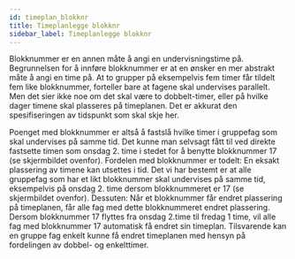```yaml
---
id: timeplan_blokknr
title: Timeplanlegge blokknr
sidebar_label: Timeplanlegge blokknr
---
```


Blokknummer er en annen måte å angi en undervisningstime på. Begrunnelsen for å innføre blokknummer er at en ønsker en mer abstrakt måte å angi en time på. At to grupper på eksempelvis fem timer får tildelt fem like blokknummer, forteller bare at fagene skal undervises parallelt. Men det sier ikke noe om det skal være to dobbelt-timer, eller på hvilke dager timene skal plasseres på timeplanen. Det er akkurat den spesifiseringen av tidspunkt som skal skje her.

Poenget med blokknummer er altså å fastslå hvilke timer i gruppefag som skal undervises på samme tid. Det kunne man selvsagt fått til ved direkte fastsette timen som onsdag 2. time i stedet for å benytte blokknummer 17 (se skjermbildet ovenfor). Fordelen med blokknummer er todelt: En eksakt plassering av timene kan utsettes i tid. Det vi har bestemt er at alle gruppefag som har et likt blokknummer skal undervises på samme tid, eksempelvis på onsdag 2. time dersom blokknummeret er 17 (se skjermbildet ovenfor).   Dessuten: Når et blokknummer får endret plassering på timeplanen, får alle fag med dette blokknummeret endret plassering. Dersom blokknummer 17 flyttes fra onsdag 2.time til fredag 1 time, vil alle fag med blokknummer 17 automatisk få endret sin timeplan. Tilsvarende kan en gruppe fag enkelt kunne få endret timeplanen  med hensyn på fordelingen av dobbel- og enkelttimer. 
